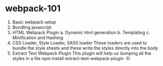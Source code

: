 # webpack-101
1. Basic webpack setup
2. Bundling javascript
3. HTML Webpack Plugin
    a. Dynamic html generation
    b. Templating
    c. Minification and Hashing
4. CSS Loader, Style Loader, SASS loader
    These loaders are used to bundle the style sheets and these write the styles directly into the body
5. Extract Text Webpack Plugin
    This plugin will help us dumping all the styles in a file
    npm install extract-text-webpack-plugin -D
